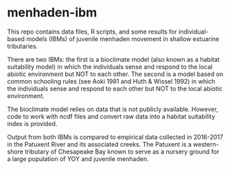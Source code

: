 # menhaden-ibm

This repo contains data files, R scripts, and some results for individual-based models (IBMs) of juvenile menhaden movement in shallow estuarine tributaries. 

There are two IBMs: the first is a bioclimate model (also known as a habitat suitability model) in which the individuals sense and respond to the local abiotic environment but NOT to each other. The second is a model based on common schooling rules (see Aoki 1981 and Huth & Wissel 1992) in which the individuals sense and respond to each other but NOT to the local abiotic environment.

The bioclimate model relies on data that is not publicly available. However, code to work with ncdf files and convert raw data into a habitat suitability index is provided.

Output from both IBMs is compared to empirical data collected in 2016-2017 in the Patuxent River and its associated creeks. The Patuxent is a western-shore tributary of Chesapeake Bay known to serve as a nursery ground for a large population of YOY and juvenile menhaden.
